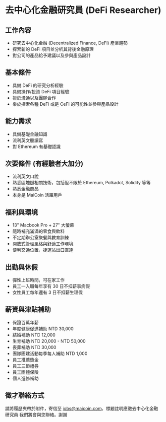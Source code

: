 # 去中心化金融研究員 (DeFi Researcher)

## 工作內容

* 研究去中心化金融 (Decentralized Finance, DeFi) 產業趨勢
* 探索新的 DeFi 項目並分析其背後金融原理
* 對公司的產品給予建議以及參與產品設計

## 基本條件
* 具備 DeFi 的研究分析經驗
* 具備操作/投資 DeFi 項目經驗
* 擅於溝通以及團隊合作
* 樂於探索各種 DeFi 或是 CeFi 的可能性並參與產品設計

## 能力需求
* 具備基礎金融知識
* 流利英文聽讀寫
* 對 Ethereum 有基礎認識

## 次要條件 (有經驗者大加分)
* 流利英文口說
* 熟悉區塊鏈相關技術，包括但不限於 Ethereum, Polkadot, Solidity 等等
* 熟悉金融商品
* 本身是 MaiCoin 活躍用戶

## 福利與環境

* 13" Macbook Pro + 27" 大螢幕
* 隨時補充滿滿的零食與飲料
* 不定期辦公室聚餐與教育訓練
* 開放式管理風格與舒適工作環境
* 便利交通位置，捷運站出口直達

## 出勤與休假

* 彈性上班時間，可在家工作
* 員工一入職每年享有 30 日不扣薪事病假
* 女性員工每年還有 3 日不扣薪生理假

## 薪資與津貼補助

* 保證百萬年薪
* 年度健康促進補助 NTD 30,000
* 結婚補助 NTD 12,000
* 生育補助 NTD 20,000 - NTD 50,000
* 喪葬補助 NTD 30,000
* 團隊團建活動每季每人補助 NTD 1,000
* 員工推薦獎金
* 員工三節禮券
* 員工團體保險
* 個人進修補助

## 徵才聯絡方式
請將履歷夾帶於附件，寄信至 jobs@maicoin.com，標題註明應徵去中心化金融研究員
我們將會與您聯絡。謝謝
